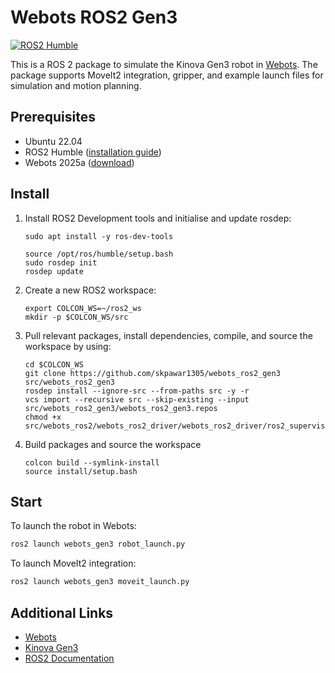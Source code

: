 
# Webots ROS2 Gen3

[![ROS2 Humble](https://github.com/skpawar1305/webots_ros2_gen3/actions/workflows/test_ros2_humble.yml/badge.svg?branch=main)](https://github.com/skpawar1305/webots_ros2_gen3/actions/workflows/test_ros2_humble.yml)

This is a ROS 2 package to simulate the Kinova Gen3 robot in [Webots](https://cyberbotics.com/). The package supports MoveIt2 integration, gripper, and example launch files for simulation and motion planning.

## Prerequisites

- Ubuntu 22.04
- ROS2 Humble ([installation guide](https://docs.ros.org/en/humble/Installation/Ubuntu-Install-Debians.html))
- Webots 2025a ([download](https://github.com/cyberbotics/webots/releases/tag/R2025a))

## Install

1. Install ROS2 Development tools and initialise and update rosdep:
    ```
    sudo apt install -y ros-dev-tools
    ```
    ```
    source /opt/ros/humble/setup.bash
    sudo rosdep init
    rosdep update
    ```

2. Create a new ROS2 workspace:
    ```
    export COLCON_WS=~/ros2_ws
    mkdir -p $COLCON_WS/src
    ```

3. Pull relevant packages, install dependencies, compile, and source the workspace by using:
    ```
    cd $COLCON_WS
    git clone https://github.com/skpawar1305/webots_ros2_gen3 src/webots_ros2_gen3
    rosdep install --ignore-src --from-paths src -y -r
    vcs import --recursive src --skip-existing --input src/webots_ros2_gen3/webots_ros2_gen3.repos
    chmod +x src/webots_ros2/webots_ros2_driver/webots_ros2_driver/ros2_supervisor.py
    ```

4. Build packages and source the workspace
    ```
    colcon build --symlink-install
    source install/setup.bash
    ```

## Start

To launch the robot in Webots:
```bash
ros2 launch webots_gen3 robot_launch.py
```

To launch MoveIt2 integration:
```bash
ros2 launch webots_gen3 moveit_launch.py
```

## Additional Links

- [Webots](https://cyberbotics.com/)
- [Kinova Gen3](https://www.kinovarobotics.com/en/products/gen3-robot)
- [ROS2 Documentation](https://docs.ros.org/en/humble/index.html)

```
